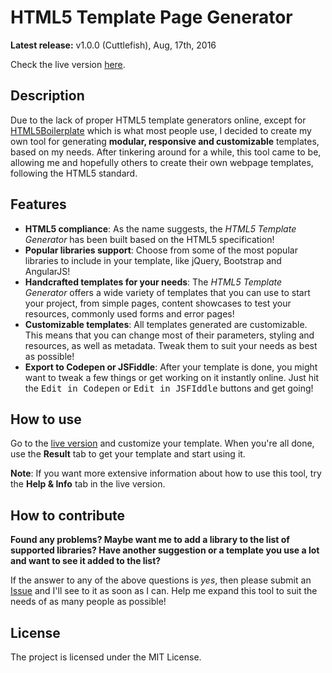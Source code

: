 # HTML5 Template Page Generator

**Latest release:**  v1.0.0 (Cuttlefish), Aug, 17th, 2016

Check the live version [here](https://chalarangelo.github.io/htmltemplategenerator/).


## Description

Due to the lack of proper HTML5 template generators online, except for [HTML5Boilerplate](https://html5boilerplate.com/) which is what most people use, I decided to create my own tool for generating **modular, responsive and customizable** templates, based on my needs. After tinkering around for a while, this tool came to be, allowing me and hopefully others to create their own webpage templates, following the HTML5 standard.

## Features

- **HTML5 compliance**: As the name suggests, the *HTML5 Template Generator* has been built based on the HTML5 specification!
- **Popular libraries support**: Choose from some of the most popular libraries to include in your template, like jQuery, Bootstrap and AngularJS!
- **Handcrafted templates for your needs**: The *HTML5 Template Generator* offers a wide variety of templates that you can use to start your project, from simple pages, content showcases to test your resources, commonly used forms and error pages!
- **Customizable templates**: All templates generated are customizable. This means that you can change most of their parameters, styling and resources, as well as metadata. Tweak them to suit your needs as best as possible!
- **Export to Codepen or JSFiddle**: After your template is done, you might want to tweak a few things or get working on it instantly online. Just hit the <kbd>Edit in Codepen</kbd> or <kbd>Edit in JSFIddle</kbd> buttons and get going!

## How to use

Go to the [live version](https://chalarangelo.github.io/htmltemplategenerator/) and customize your template. When you're all done, use the **Result** tab to get your template and start using it.

**Note**: If you want more extensive information about how to use this tool, try the **Help & Info** tab in the live version. 

## How to contribute

**Found any problems? Maybe want me to add a library to the list of supported libraries? Have another suggestion or a template you use a lot and want to see it added to the list?**

If the answer to any of the above questions is *yes*, then please submit an [Issue](https://github.com/Chalarangelo/htmltemplategenerator/issues) and I'll see to it as soon as I can. Help me expand this tool to suit the needs of as many people as possible!


## License

The project is licensed under the MIT License.